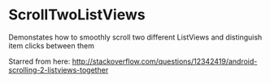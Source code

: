 # ScrollTwoListViews
Demonstates how to smoothly scroll two different ListViews and distinguish item clicks between them

Starred from here: http://stackoverflow.com/questions/12342419/android-scrolling-2-listviews-together
